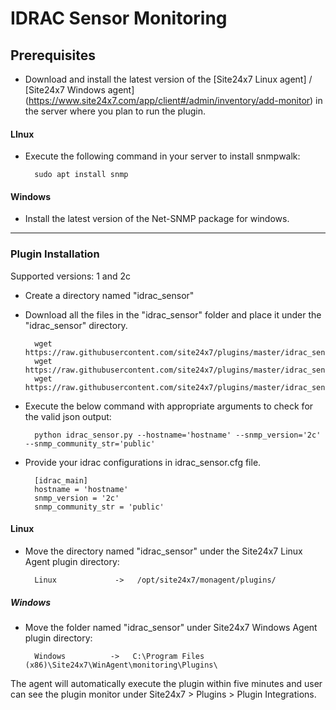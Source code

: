# IDRAC Sensor Monitoring
                                                                                              
## Prerequisites

- Download and install the latest version of the [Site24x7 Linux agent] / [Site24x7 Windows agent] (https://www.site24x7.com/app/client#/admin/inventory/add-monitor) in the server where you plan to run the plugin.

#### LInux 

- Execute the following command in your server to install snmpwalk: 

		sudo apt install snmp
		
#### Windows

- Install the latest version of the Net-SNMP package for windows.

---

### Plugin Installation  

Supported versions: 1 and 2c

- Create a directory named "idrac_sensor"
      
- Download all the files in the "idrac_sensor" folder and place it under the "idrac_sensor" directory.

		wget https://raw.githubusercontent.com/site24x7/plugins/master/idrac_sensor/idrac_sensor.py
		wget https://raw.githubusercontent.com/site24x7/plugins/master/idrac_sensor/idrac_sensor.cfg
		wget https://raw.githubusercontent.com/site24x7/plugins/master/idrac_sensor/SNMPUtil.py

- Execute the below command with appropriate arguments to check for the valid json output:

		python idrac_sensor.py --hostname='hostname' --snmp_version='2c' --snmp_community_str='public'

- Provide your idrac configurations in idrac_sensor.cfg file.

		[idrac_main]
		hostname = 'hostname'
		snmp_version = '2c' 
		snmp_community_str = 'public'
		
#### Linux

- Move the directory named "idrac_sensor" under the Site24x7 Linux Agent plugin directory: 

		Linux             ->   /opt/site24x7/monagent/plugins/
		
##### Windows 

- Move the folder named "idrac_sensor" under Site24x7 Windows Agent plugin directory: 

		Windows          ->   C:\Program Files (x86)\Site24x7\WinAgent\monitoring\Plugins\
		
The agent will automatically execute the plugin within five minutes and user can see the plugin monitor under Site24x7 > Plugins > Plugin Integrations.





